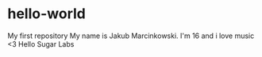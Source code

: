 # hello-world
My first repository
My name is Jakub Marcinkowski. I'm 16 and i love music <3
Hello Sugar Labs
